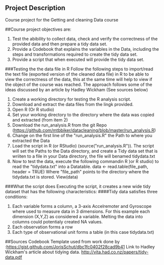 
## Project Description
Course project for the Getting and cleaning Data course

##Course project objectives are:
1. Test the abibility to collect data, check and verify the correctness of the provided data and then prepare a tidy data set.
2. Provide a Codebook that explains the variables in the Data, including the steps and transformations required to create the tidy data set.
3. Provide a script that when executed will provide the tidy data set.

###Testing the the data file in R
Follow the following steps to import/read the text file (exported version of the cleaned data file) in R to be able to view the correctness of the data, this at the same time will help to view if the object of the course was reached. The approach follows some of the ideas discussed by an article by Hadley Wickham (See sources below)

1. Create a working directory for testing the R analysis script.
2. Download and extract the data files from the lingk provided.
3. Open R (Or R studio) 
4. Set your working directory to the directory where the data was copied and extracted (from item 2)
5. Download the run_analysis.R from the git Repo (https://github.com/mtbbiker/datacleaning/blob/master/run_analysis.R)
6. Change on the first line of the "run_analysis.R" the Path to where you extracted the Data
7. Load the script in R (or RStudio) (source("run_analysis.R")). The script will set the Paths to the Data directory, and create a Tidy data set that is wriiten to a file in your Data directory, the file will benamed tidydata.txt
8. Now to test the data, execute the following commandin R )or R studio) to read the "tidydata.txt" into a Datatable.    data <- read.table(file_path, header = TRUE) Where "file_path" points to the directory where the tidydata.txt is       stored.
  View(data)

###What the script does
Executing the script, it creates a new wide tidy dataset that has the following characteristics:
 ####Tidy data satisfies three conditions:
  1. Each variable forms a column, a 3-axis Accelremoter and Gyroscope where used to measure data in 3 dimensions. For this example each dimension (X,Y,Z) as considered a variable. Melting the data into columns could potentialy created NA values.
  2. Each observation forms a row
  3. Each type of observational unit forms a table (in this case tidydata.txt)


##Sources
Codebook Template used from work done by :https://gist.github.com/JorisSchut/dbc1fc0402f28cad9b41
Link to Hadley Wickham's article about tidying data. http://vita.had.co.nz/papers/tidy-data.pdf

